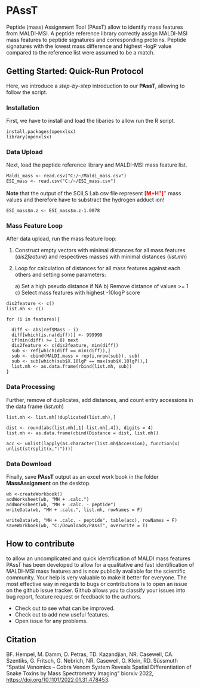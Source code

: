 # PAssT
Peptide (mass) Assignment Tool (PAssT) allow to identify mass features from MALDI-MSI. A peptide reference library correctly assign MALDI-MSI mass features to peptide signatures and corresponding proteins. Peptide signatures with the lowest mass difference and highest -logP value compared to the reference list were assumed to be a match.

## Getting Started: Quick-Run Protocol
Here, we introduce a *step-by-step* introduction to our **PAssT**, allowing to follow the script.

### Installation
First, we have to install and load the libaries to allow run the R script.

```{library}
install.packages(openxlsx)
library(openxlsx)
```

### Data Upload
Next, load the peptide reference library and MALDI-MSI mass feature list.

```{csv files}
Maldi_mass <- read.csv("C:/~/Maldi_mass.csv")
ESI_mass <- read.csv("C:/~/ESI_mass.csv")
```
**Note** that the output of the SCiLS Lab csv file represent <span style="color:red">**[M+H<sup>+</sup>]<sup>+</sup>**</span> mass values and therefore have to substract the hydrogen adduct ion!

```{hydrogen adduct}
ESI_mass$m.z <- ESI_mass$m.z-1.0078
```
### Mass Feature Loop
After data upload, run the mass feature loop:

1. Construct empty vectors with minimal distances for all mass features (*dis2feature*) and respectives masses with minimal distances (*list.mh*)
2. Loop for calculation of distances for all mass features against each others and setting some parameters:
    
    a) Set a high pseudo distance if NA
    b) Remove distance of values >= 1
    c) Select mass features with highest -10logP score
    
```{mass feature loop}
dis2feature <- c()
list.mh <- c()

for (i in features){

  diff <- abs(ref$Mass - i)
  diff[which(is.na(diff))] <- 999999
  if(min(diff) >= 1.0) next
  dis2feature <- c(dis2feature, min(diff))
  sub <- ref[which(diff == min(diff)),]
  sub <- cbind(MALDI.mass = rep(i,nrow(sub)), sub)
  sub <- sub[which(sub$X.10lgP == max(sub$X.10lgP)),]
  list.mh <- as.data.frame(rbind(list.mh, sub))
}
```

### Data Processing
Further, remove of duplicates, add distances, and count entry accessions in the data frame (*list.mh*)

```{data processing}
list.mh <- list.mh[!duplicated(list.mh),]

dist <- round(abs(list.mh[,1]-list.mh[,4]), digits = 4)
list.mh <- as.data.frame(cbind(Distance = dist, list.mh))

acc <- unlist(lapply(as.character(list.mh$Accession), function(x) unlist(strsplit(x,":"))))
```

### Data Download
Finally, save **PAssT** output as an excel work book in the folder **MassAssignment** on the desktop.

```{save workbook}
wb <-createWorkbook()
addWorksheet(wb, "MH + .calc.")
addWorksheet(wb, "MH + .calc. - peptide")
writeData(wb, "MH + .calc.", list.mh, rowNames = F)

writeData(wb, "MH + .calc. - peptide", table(acc), rowNames = F)
saveWorkbook(wb, "C:/Downloads/PAssT", overwrite = T)
```

## How to contribute
to allow an uncomplicated and quick identification of MALDI mass features
PAssT has been developed to allow for a qualitative and fast identification of MALDI-MSI mass features and is now publicily available for the scientific community. Your help is very valuable to make it better for everyone. The most effective way in regards to bugs or contributions is to open an issue on the github issue tracker. Github allows you to classify your issues into bug report, feature request or feedback to the authors.

   + Check out to see what can be improved.
   + Check out to add new useful features.
   + Open issue for any problems.

## Citation
BF. Hempel, M. Damm, D. Petras, TD. Kazandjian, NR. Casewell, CA. Szentiks, G. Fritsch, G. Nebrich, NR. Casewell, O. Klein, RD. Süssmuth  “Spatial Venomics – Cobra Venom System Reveals Spatial Differentiation of Snake Toxins by Mass Spectrometry Imaging” biorxiv 2022, https://doi.org/10.1101/2022.01.31.478453.
